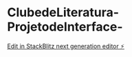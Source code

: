 # ClubedeLiteratura-ProjetodeInterface-

[Edit in StackBlitz next generation editor ⚡️](https://stackblitz.com/~/github.com/RamonaP88/ClubedeLiteratura-ProjetodeInterface-)